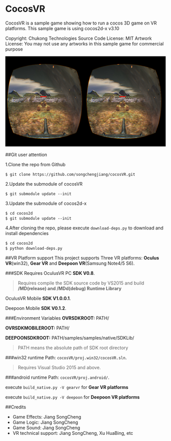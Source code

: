 CocosVR
================

CocosVR is a sample game showing how to run a cocos 3D game on VR platforms. This sample game is using cocos2d-x v3.10

Copyright: Chukong Technologies
Source Code License: MIT
Artwork License: You may not use any artworks in this sample game for commercial purpose

![](Screenshot.png)

##Git user attention

1.Clone the repo from Github

```
$ git clone https://github.com/songchengjiang/cocosVR.git
```

2.Update the submodule of cocosVR

```
$ git submodule update --init
```

3.Update the submodule of cocos2d-x

```
$ cd cocos2d
$ git submodule update --init
```

4.After cloning the repo, please execute `download-deps.py` to download and install dependencies

```
$ cd cocos2d
$ python download-deps.py
```


##VR Platform support
This project supports Three VR platforms: **Oculus VR**(win32), **Gear VR** and **Deepoon VR**(Samsung Note4/5 S6).

###SDK Requires
OculusVR PC **SDK V0.8**.
>Requires compile the SDK source code by VS2015 and build **/MD(release) and /MDd(debug) Runtime Library**

OculusVR Mobile **SDK V1.0.0.1**.

Deepoon Mobile **SDK V0.1.2**.

###Environment Variables
**OVRSDKROOT:**  PATH/

**OVRSDKMOBILEROOT:** PATH/

**DEEPOONSDKROOT:** PATH/samples/samples/native/SDKLib/

> PATH means the absolute path of SDK root directory

###win32 runtime
Path: `cocosVR/proj.win32/cocosVR.sln`.
>Requires Visual Studio 2015 and above.

###android runtime
Path: `cocosVR/proj.android/`.

execute `build_native.py -V gearvr` for **Gear VR platforms**

execute `build_native.py -V deepoon` for **Deepoon VR platforms**

##Credits
* Game Effects: Jiang SongCheng
* Game Logic: Jiang SongCheng
* Game Sound: Jiang SongCheng
* VR technical support: Jiang SongCheng, Xu HuaBing, etc
